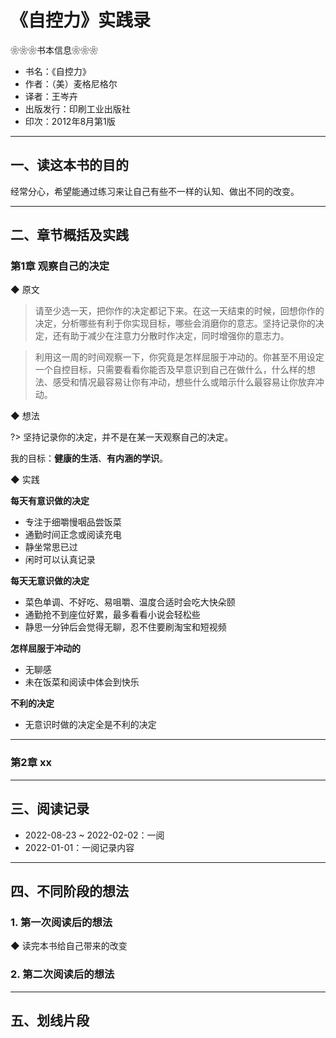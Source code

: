 # 《自控力》实践录


❀❀❀书本信息❀❀❀
- 书名：《自控力》
- 作者：（美）麦格尼格尔
- 译者：王岑卉
- 出版发行：印刷工业出版社
- 印次：2012年8月第1版

---

## 一、读这本书的目的

经常分心，希望能通过练习来让自己有些不一样的认知、做出不同的改变。

---

## 二、章节概括及实践

### 第1章 观察自己的决定

◆ 原文

> 请至少选一天，把你作的决定都记下来。在这一天结束的时候，回想你作的决定，分析哪些有利于你实现目标，哪些会消磨你的意志。坚持记录你的决定，还有助于减少在注意力分散时作决定，同时增强你的意志力。

> 利用这一周的时间观察一下，你究竟是怎样屈服于冲动的。你甚至不用设定一个自控目标，只需要看看你能否及早意识到自己在做什么，什么样的想法、感受和情况最容易让你有冲动，想些什么或暗示什么最容易让你放弃冲动。

◆ 想法

?> 坚持记录你的决定，并不是在某一天观察自己的决定。

我的目标：**健康的生活**、**有内涵的学识**。

◆ 实践

**每天有意识做的决定**
- 专注于细嚼慢咽品尝饭菜
- 通勤时间正念或阅读充电
- 静坐常思已过
- 闲时可以认真记录

**每天无意识做的决定**
- 菜色单调、不好吃、易咀嚼、温度合适时会吃大快朵颐
- 通勤抢不到座位好累，最多看看小说会轻松些
- 静思一分钟后会觉得无聊，忍不住要刷淘宝和短视频

**怎样屈服于冲动的**
- 无聊感
- 未在饭菜和阅读中体会到快乐

**不利的决定**

- 无意识时做的决定全是不利的决定

---

### 第2章 xx


---

## 三、阅读记录

- 2022-08-23 ~ 2022-02-02：一阅
- 2022-01-01：一阅记录内容

---

## 四、不同阶段的想法

### 1. 第一次阅读后的想法

◆ 读完本书给自己带来的改变

### 2. 第二次阅读后的想法

---

## 五、划线片段


